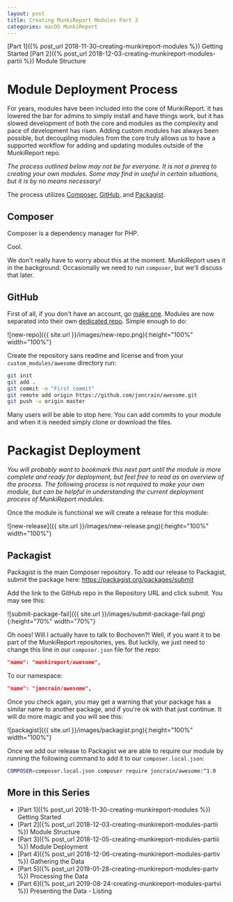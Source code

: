 ```yaml
---
layout: post
title: Creating MunkiReport Modules Part 3
categories: macOS MunkiReport
---
```


[Part 1]({% post_url 2018-11-30-creating-munkireport-modules %}) Getting Started
[Part 2]({% post_url 2018-12-03-creating-munkireport-modules-partii %}) Module Structure

# Module Deployment Process

For years, modules have been included into the core of MunkiReport. It has lowered the bar for admins to simply install and have things work, but it has slowed development of both the core and modules as the complexity and pace of development has risen. Adding custom modules has always been possible, but decoupling modules from the core truly allows us to have a supported workflow for adding and updating modules outside of the MunkiReport repo.

_The process outlined below may not be for everyone. It is not a prereq to creating your own modules. Some may find in useful in certain situations, but it is by no means necessary!_

The process utilizes [Composer](https://getcomposer.org), [GitHub](https://github.com), and [Packagist](https://packagist.org).

## Composer

Composer is a dependency manager for PHP.

Cool.

We don't really have to worry about this at the moment. MunkiReport uses it in the background. Occasionally we need to run `composer`, but we'll discuss that later.

## GitHub

First of all, if you don't have an account, go [make one](https://github.com/join). Modules are now separated into their own [dedicated repo](https://github.com/new). Simple enough to do:

![new-repo]({{ site.url }}/images/new-repo.png){:height="100%" width="100%"}

Create the repository sans readme and license and from your `custom_modules/awesome` directory run:

```sh
git init
git add .
git commit -m "First commit"
git remote add origin https://github.com/joncrain/awesome.git
git push -u origin master
```

Many users will be able to stop here. You can add commits to your module and when it is needed simply clone or download the files.

# Packagist Deployment

_You will probably want to bookmark this next part until the module is more complete and ready for deployment, but feel free to read as an overview of the process. The following process is not required to make your own module, but can be helpful in understanding the current deployment process of MunkiReport modules._

Once the module is functional we will create a release for this module:

![new-release]({{ site.url }}/images/new-release.png){:height="100%" width="100%"}

## Packagist

Packagist is the main Composer repository. To add our release to Packagist, submit the package here: https://packagist.org/packages/submit

Add the link to the GitHub repo in the Repository URL and click submit. You may see this:

![submit-package-fail]({{ site.url }}/images/submit-package-fail.png){:height="70%" width="70%"}

Oh noes! Will I actually have to talk to Bochoven?! Well, if you want it to be part of the MunkiReport repositories, yes. But luckily, we just need to change this line in our `composer.json` file for the repo:

```json
"name": "munkireport/awesome",
```

To our namespace:

```json
"name": "joncrain/awesome",
```

Once you check again, you may get a warning that your package has a similar name to another package, and if you're ok with that just continue. It will do more magic and you will see this:

![packagist]({{ site.url }}/images/packagist.png){:height="100%" width="100%"}

Once we add our release to Packagist we are able to require our module by running the following command to add it to our `composer.local.json`:

```sh
COMPOSER=composer.local.json composer require joncrain/awesome:^1.0
```

## More in this Series

* [Part 1]({% post_url 2018-11-30-creating-munkireport-modules %}) Getting Started
* [Part 2]({% post_url 2018-12-03-creating-munkireport-modules-partii %}) Module Structure
* [Part 3]({% post_url 2018-12-05-creating-munkireport-modules-partiii %}) Module Deployment
* [Part 4]({% post_url 2018-12-06-creating-munkireport-modules-partiv %}) Gathering the Data
* [Part 5]({% post_url 2019-01-28-creating-munkireport-modules-partv %}) Processing the Data
* [Part 6]({% post_url 2019-08-24-creating-munkireport-modules-partvi %}) Presenting the Data - Listing
